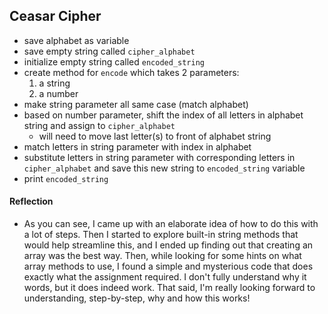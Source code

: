 ## Ceasar Cipher

- save alphabet as variable
- save empty string called `cipher_alphabet`
- initialize empty string called `encoded_string`
- create method for `encode` which takes 2 parameters:
  1. a string
  2. a number
- make string parameter all same case (match alphabet)
- based on number parameter, shift the index of all letters in alphabet string and assign to `cipher_alphabet`
  - will need to move last letter(s) to front of alphabet string
- match letters in string parameter with index in alphabet  
- substitute letters in string parameter with corresponding letters in `cipher_alphabet` and save this new string to `encoded_string` variable
- print `encoded_string`

#### Reflection

* As you can see, I came up with an elaborate idea of how to do this with a lot of steps. Then I started to explore built-in string methods that would help streamline this, and I ended up finding out that creating an array was the best way. Then, while looking for some hints on what array methods to use, I found a  simple and mysterious code that does exactly what the assignment required. I don't fully understand why it words, but it does indeed work. That said, I'm really looking forward to understanding, step-by-step, why and how this works! 
